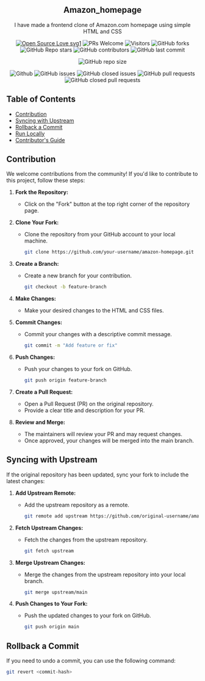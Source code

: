 <div align="center">
<h2>Amazon_homepage</h2>
  
<p>I have made a frontend clone of Amazon.com homepage using simple HTML and CSS</p>

</div>

<div align="center">
 <p>

[![Open Source Love svg1](https://badges.frapsoft.com/os/v1/open-source.svg?v=103)](https://github.com/ellerbrock/open-source-badges/)
![PRs Welcome](https://img.shields.io/badge/PRs-welcome-brightgreen.svg?style=flat)
![Visitors](https://api.visitorbadge.io/api/visitors?path=Pritanshu69%2FAmazon_homepage-%20&countColor=%23263759&style=flat)
![GitHub forks](https://img.shields.io/github/forks/Pritanshu69/Amazon_homepage-
)
![GitHub Repo stars](https://img.shields.io/github/stars/Pritanshu69/Amazon_homepage-
)
![GitHub contributors](https://img.shields.io/github/contributors/Pritanshu69/Amazon_homepage-
)
![GitHub last commit](https://img.shields.io/github/last-commit/Pritanshu69/Amazon_homepage-
)

![GitHub repo size](https://img.shields.io/github/repo-size/Pritanshu69/Amazon_homepage-
)

![Github](https://img.shields.io/github/license/Pritanshu69/Amazon_homepage-
)
![GitHub issues](https://img.shields.io/github/issues/Pritanshu69/Amazon_homepage-
)
![GitHub closed issues](https://img.shields.io/github/issues-closed-raw/Pritanshu69/Amazon_homepage-
)
![GitHub pull requests](https://img.shields.io/github/issues-pr/Pritanshu69/Amazon_homepage-
)
![GitHub closed pull requests](https://img.shields.io/github/issues-pr-closed/Pritanshu69/Amazon_homepage-
)

 </p>
 </div>

## Table of Contents

- [Contribution](#contribution)
- [Syncing with Upstream](#syncing-with-upstream)
- [Rollback a Commit](#rollback-a-commit)
- [Run Locally](#run-locally)
- [Contributor's Guide](#contributors-guide)

## Contribution

We welcome contributions from the community! If you'd like to contribute to this project, follow these steps:

1. **Fork the Repository:**
   - Click on the "Fork" button at the top right corner of the repository page.

2. **Clone Your Fork:**
   - Clone the repository from your GitHub account to your local machine.
     ```bash
     git clone https://github.com/your-username/amazon-homepage.git
     ```

3. **Create a Branch:**
   - Create a new branch for your contribution.
     ```bash
     git checkout -b feature-branch
     ```

4. **Make Changes:**
   - Make your desired changes to the HTML and CSS files.

5. **Commit Changes:**
   - Commit your changes with a descriptive commit message.
     ```bash
     git commit -m "Add feature or fix"
     ```

6. **Push Changes:**
   - Push your changes to your fork on GitHub.
     ```bash
     git push origin feature-branch
     ```

7. **Create a Pull Request:**
   - Open a Pull Request (PR) on the original repository.
   - Provide a clear title and description for your PR.

8. **Review and Merge:**
   - The maintainers will review your PR and may request changes.
   - Once approved, your changes will be merged into the main branch.

## Syncing with Upstream

If the original repository has been updated, sync your fork to include the latest changes:

1. **Add Upstream Remote:**
   - Add the upstream repository as a remote.
     ```bash
     git remote add upstream https://github.com/original-username/amazon-homepage.git
     ```

2. **Fetch Upstream Changes:**
   - Fetch the changes from the upstream repository.
     ```bash
     git fetch upstream
     ```

3. **Merge Upstream Changes:**
   - Merge the changes from the upstream repository into your local branch.
     ```bash
     git merge upstream/main
     ```

4. **Push Changes to Your Fork:**
   - Push the updated changes to your fork on GitHub.
     ```bash
     git push origin main
     ```

## Rollback a Commit

If you need to undo a commit, you can use the following command:

```bash
git revert <commit-hash>


